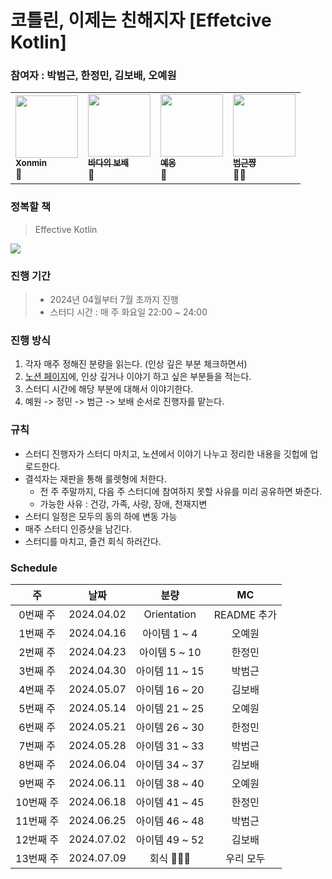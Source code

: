 # 코틀린, 이제는 친해지자 [Effetcive Kotlin]

### 참여자 : 박범근, 한정민, 김보배, 오예원

<table>
    <td><a href="https://github.com/xonmin"><img src="https://github.com/mash-up-kr/S3A/assets/63635886/d8346e94-9c21-440d-adb9-5c4a60969d6a" width="100px;" alt=""/><br /><sub><b>Xonmin</b></sub></a><br />💪</a></td>
    <td><a href="https://github.com/KimDoubleB"><img src="https://user-images.githubusercontent.com/37873745/221325093-bc9896e6-86a1-4ffe-9144-3ca6b1c03fbc.jpeg" width="100px;" alt=""/><br /><sub><b>바다의 보배</b></sub></a><br />🌊</a></td>
    <td><a href="https://github.com/yaeoni"><img src="https://github.com/mash-up-kr/S3A/assets/63635886/517f7af1-3fd0-4c93-9a9a-ee1eb321499a" width="100px;" alt=""/><br /><sub><b>예옹</b></sub></a><br />🙇‍</a></td>
    <td><a href="https://github.com/bbeomgeun"><img src="https://github.com/mash-up-kr/S3A/assets/63635886/80e4a0aa-b3b4-46f9-94a7-8eef4e32424a" width="100px;" alt=""/><br /><sub><b>범근쨩</b></sub></a><br />👼🏼</a></td>
  </tr>
</table>

### 정복할 책
> Effective Kotlin
<img src=https://github.com/mash-up-kr/S3A/assets/63635886/65c65ca0-c784-4286-9883-f407caa6d6a3>

### 진행 기간
> - 2024년 04월부터 7월 초까지 진행
> - 스터디 시간 : 매 주 화요일 22:00 ~ 24:00

### 진행 방식
1. 각자 매주 정해진 분량을 읽는다. (인상 깊은 부분 체크하면서)
2. [노션 페이지](https://www.notion.so/65318c9f499e462598d3345fc322577a?pvs=4)에, 인상 깊거나 이야기 하고 싶은 부분들을 적는다.
3. 스터디 시간에 해당 부분에 대해서 이야기한다.
4. 예원 -> 정민 -> 범근 -> 보배 순서로 진행자를 맡는다.

### 규칙
- 스터디 진행자가 스터디 마치고, 노션에서 이야기 나누고 정리한 내용을 깃헙에 업로드한다.
- 결석자는 재판을 통해 룰렛형에 처한다.
  - 전 주 주말까지, 다음 주 스터디에 참여하지 못할 사유를 미리 공유하면 봐준다.
  - 가능한 사유 : 건강, 가족, 사랑, 장애, 천재지변
- 스터디 일정은 모두의 동의 하에 변동 가능
- 매주 스터디 인증샷을 남긴다.
- 스터디를 마치고, 즐건 회식 하러간다.

### Schedule
|   주    |     날짜     |     분량      |    MC     |
|:------:|:----------:|:-----------:|:---------:|
| 0번째 주  | 2024.04.02 | Orientation | README 추가 ||
| 1번째 주  | 2024.04.16 |  아이템 1 ~ 4  |    오예원    |
| 2번째 주  | 2024.04.23 | 아이템 5 ~ 10  |    한정민    |
| 3번째 주  | 2024.04.30 | 아이템 11 ~ 15 |    박범근    |
| 4번째 주  | 2024.05.07 | 아이템 16 ~ 20 |    김보배    |
| 5번째 주  | 2024.05.14 | 아이템 21 ~ 25 |    오예원    |
| 6번째 주  | 2024.05.21 | 아이템 26 ~ 30 |    한정민    |
| 7번째 주  | 2024.05.28 | 아이템 31 ~ 33 |    박범근    |
| 8번째 주  | 2024.06.04 | 아이템 34 ~ 37 |    김보배    |
| 9번째 주  | 2024.06.11 | 아이템 38 ~ 40 |    오예원    |
| 10번째 주 | 2024.06.18 | 아이템 41 ~ 45 |    한정민    |
| 11번째 주 | 2024.06.25 | 아이템 46 ~ 48 |    박범근    |
| 12번째 주 | 2024.07.02 | 아이템 49 ~ 52 |    김보배    |
| 13번째 주 | 2024.07.09 | 회식 🍖🥩🍻 |   우리 모두   |
